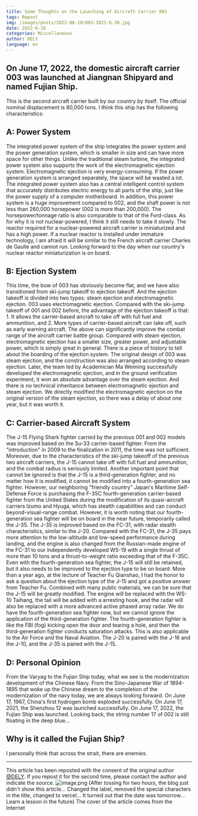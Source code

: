 ```yaml
---
title: Some Thoughts on the Launching of Aircraft Carrier 003
tags: Repost
img: /images/posts/2022-06-18/003-2021-6-30.jpg
date: 2022-6-18
categories: Miscellaneous
author: DELY
language: en
---
```

## On June 17, 2022, the domestic aircraft carrier 003 was launched at Jiangnan Shipyard and named Fujian Ship.
This is the second aircraft carrier built by our country by itself. The official nominal displacement is 80,000 tons. I think this ship has the following characteristics:
## A: Power System
The integrated power system of the ship integrates the power system and the power generation system, which is smaller in size and can have more space for other things. Unlike the traditional steam turbine, the integrated power system also supports the work of the electromagnetic ejection system. Electromagnetic ejection is very energy-consuming. If the power generation system is arranged separately, the space will be wasted a lot. The integrated power system also has a central intelligent control system that accurately distributes electric energy to all parts of the ship, just like the power supply of a computer motherboard. In addition, this power system is a huge improvement compared to 002, and the shaft power is not less than 260,000 horsepower (002 is more than 200,000). The horsepower/tonnage ratio is also comparable to that of the Ford-class.
As for why it is not nuclear-powered, I think it still needs to take it slowly. The reactor required for a nuclear-powered aircraft carrier is miniaturized and has a high power. If a nuclear reactor is installed under immature technology, I am afraid it will be similar to the French aircraft carrier Charles de Gaulle and cannot run. Looking forward to the day when our country's nuclear reactor miniaturization is on board.
## B: Ejection System
This time, the bow of 003 has obviously become flat, and we have also transitioned from ski-jump takeoff to ejection takeoff. And the ejection takeoff is divided into two types: steam ejection and electromagnetic ejection. 003 uses electromagnetic ejection. Compared with the ski-jump takeoff of 001 and 002 before, the advantage of the ejection takeoff is that: 1. It allows the carrier-based aircraft to take off with full fuel and ammunition, and 2. More types of carrier-based aircraft can take off, such as early warning aircraft. The above can significantly improve the combat range of the aircraft carrier battle group. Compared with steam ejection, electromagnetic ejection has a smaller size, greater power, and adjustable power, which is simply great in general.
There is a piece of history to tell about the boarding of the ejection system. The original design of 003 was steam ejection, and the construction was also arranged according to steam ejection. Later, the team led by Academician Ma Weiming successfully developed the electromagnetic ejection, and in the ground verification experiment, it won an absolute advantage over the steam ejection. And there is no technical inheritance between electromagnetic ejection and steam ejection. We directly modified the electromagnetic ejection on the original version of the steam ejection, so there was a delay of about one year, but it was worth it.
## C: Carrier-based Aircraft System
The J-15 Flying Shark fighter carried by the previous 001 and 002 models was improved based on the Su-33 carrier-based fighter. From the "introduction" in 2009 to the finalization in 2011, the time was not sufficient. Moreover, due to the characteristics of the ski-jump takeoff of the previous two aircraft carriers, the J-15 cannot take off with full fuel and ammunition, and the combat radius is seriously limited. Another important point that cannot be ignored is that the J-15 is a third-generation fighter, and no matter how it is modified, it cannot be modified into a fourth-generation sea fighter. However, our neighboring "friendly country" Japan's Maritime Self-Defense Force is purchasing the F-35C fourth-generation carrier-based fighter from the United States during the modification of its quasi-aircraft carriers Izumo and Hyuga, which has stealth capabilities and can conduct beyond-visual-range combat. However, it is worth noting that our fourth-generation sea fighter will be on board in the near future, temporarily called the J-35. The J-35 is improved based on the FC-31, with radar stealth characteristics, similar to the J-20. Compared with the FC-31, the J-35 pays more attention to the low-altitude and low-speed performance during landing, and the engine is also changed from the Russian-made engine of the FC-31 to our independently developed WS-19 with a single thrust of more than 10 tons and a thrust-to-weight ratio exceeding that of the F-35C.
Even with the fourth-generation sea fighter, the J-15 will still be retained, but it also needs to be improved to the ejection type to be on board. More than a year ago, at the lecture of Teacher Fu Qianshao, I had the honor to ask a question about the ejection type of the J-15 and got a positive answer from Teacher Fu. Combined with many public materials, we can be sure that the J-15 will be greatly modified. The engine will be replaced with the WS-10 Taihang, the tail will be added with a arresting hook, and the radar will also be replaced with a more advanced active phased array radar.
We do have the fourth-generation sea fighter now, but we cannot ignore the application of the third-generation fighter. The fourth-generation fighter is like the FBI (fog) kicking open the door and tearing a hole, and then the third-generation fighter conducts saturation attacks. This is also applicable to the Air Force and the Naval Aviation. The J-20 is paired with the J-16 and the J-10, and the J-35 is paired with the J-15.
## D: Personal Opinion
From the Varyag to the Fujian Ship today, what we see is the modernization development of the Chinese Navy. From the Sino-Japanese War of 1894-1895 that woke up the Chinese dream to the completion of the modernization of the navy today, we are always looking forward. On June 17, 1967, China's first hydrogen bomb exploded successfully. On June 17, 2021, the Shenzhou 12 was launched successfully. On June 17, 2022, the Fujian Ship was launched. Looking back, the string number 17 of 002 is still floating in the deep blue...
## Why is it called the Fujian Ship?
I personally think that across the strait, there are enemies.
* * *
This article has been reposted with the consent of the original author [@DELY](https://user.qzone.qq.com/3194917030?uin=3194917030&is_famous_space=1&brand_flag=0&_t_=0.8224076602043968). If you repost it for the second time, please contact the author and indicate the source.
![image.png](https://s2.loli.net/2022/06/19/FCkgWQ1Nldjf59t.jpg)
(After tossing for two hours, the blog just didn't show this article... Changed the label, removed the special characters in the title, changed to vercel... It turned out that the date was tomorrow... Learn a lesson in the future)
The cover of the article comes from the Internet
